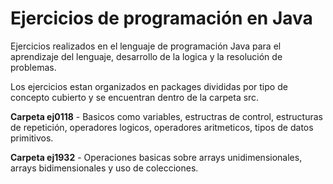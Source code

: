 # Ejercicios de programación en Java

Ejercicios realizados en el lenguaje de programación Java para el aprendizaje del lenguaje, desarrollo de la logica y la resolución de problemas.

Los ejercicios estan organizados en packages divididas por tipo de concepto cubierto y se encuentran dentro de la carpeta src.

**Carpeta ej0118** - Basicos como variables, estructras de control, estructuras de repetición, operadores logicos, operadores aritmeticos, tipos de datos primitivos.

**Carpeta ej1932** - Operaciones basicas sobre arrays unidimensionales, arrays bidimensionales y uso de colecciones.
